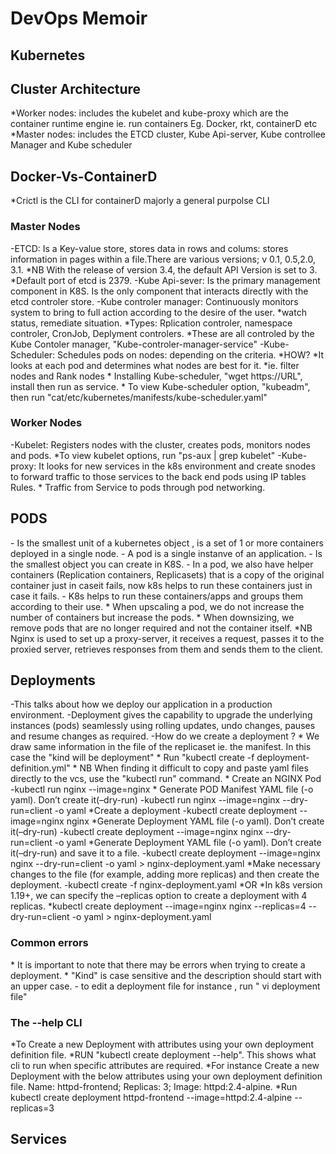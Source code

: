 <h1>DevOps Memoir</h1>

<h2>Kubernetes</h2>
<h2>Cluster Architecture</h2>
*Worker nodes: includes the kubelet and kube-proxy which are the container runtime engine ie. run containers Eg. Docker, rkt, containerD etc 
*Master nodes: includes the ETCD cluster, Kube Api-server, Kube controllee Manager and Kube scheduler
<h2>Docker-Vs-ContainerD</h2>
*Crictl is the CLI for containerD majorly a general purpolse CLI
<h3>Master Nodes</h3>
-ETCD: Is a Key-value store, stores data in rows and colums: stores information in pages within a file.There are various versions; v 0.1, 0.5,2.0, 3.1.
*NB With the release of version 3.4, the default API Version is set to 3.
*Default port of etcd is 2379.
-Kube Api-sever: Is the primary management component in K8S. Is the only component that interacts directly with the etcd controler store.
-Kube controler manager: Continuously monitors system to bring to full action according to the desire of the user. *watch status, remediate situation. *Types: Rplication controler, namespace controler, CronJob, Deplyment controlers. *These are all controled by the Kube Contoler manager, "Kube-controler-manager-service"
-Kube-Scheduler: Schedules pods on nodes: depending on the criteria.
*HOW? 
*It looks at each pod and determines what nodes are best for it.
*ie. filter nodes and Rank nodes
* Installing Kube-scheduler, "wget https://URL", install then run as service.
* To view Kube-scheduler option, "kubeadm", then run "cat/etc/kubernetes/manifests/kube-scheduler.yaml"
<h3>Worker Nodes</h3>
-Kubelet: Registers nodes with the cluster, creates pods, monitors nodes and pods.
*To view kubelet options, run "ps-aux | grep kubelet"
-Kube-proxy: It looks for new services in the k8s environment and create snodes to forward traffic to those services to the back end pods using IP tables Rules.
* Traffic from Service to pods through pod networking.
<h2>PODS</h2>
- Is the smallest unit of a kubernetes object , is a set of 1 or more containers deployed in a single node.
- A pod is a single instanve of an application.
- Is the smallest object you can create in K8S.
- In a pod, we also have helper containers (Replication containers, Replicasets) that is a copy of the original container just in caseit fails, now k8s helps to run these containers just in case it fails.
- K8s helps to run these containers/apps and groups them according to their use.
* When upscaling a pod, we do not increase the number of containers but increase the pods.
* When downsizing, we remove pods that are no longer required and not the container itself. 
*NB Nginx is used to set up a proxy-server, it receives a request, passes it to the proxied server, retrieves responses from them and sends them to the client.
<h2>Deployments</h2>
-This talks about how we deploy our application in a production environment.
-Deployment gives the capability to upgrade the underlying instances (pods) seamlessly using rolling updates, undo changes, pauses and resume changes as required.
-How do we create a deployment ?
* We draw same information in the file of the replicaset ie. the manifest. In this case the "kind will be deployment" 
* Run "kubectl create -f deployment-definition.yml"
* NB When finding it difficult to copy and paste yaml files directly to the vcs, use the "kubectl run" command.
* Create an NGINX Pod 
-kubectl run nginx --image=nginx
* Generate POD Manifest YAML file (-o yaml). Don’t create it(–dry-run)
-kubectl run nginx --image=nginx --dry-run=client -o yaml
*Create a deployment
-kubectl create deployment --image=nginx nginx
*Generate Deployment YAML file (-o yaml). Don’t create it(–dry-run)
-kubectl create deployment --image=nginx nginx --dry-run=client -o yaml
*Generate Deployment YAML file (-o yaml). Don’t create it(–dry-run) and save it to a file.
-kubectl create deployment --image=nginx nginx --dry-run=client -o yaml > nginx-deployment.yaml
*Make necessary changes to the file (for example, adding more replicas) and then create the deployment.
-kubectl create -f nginx-deployment.yaml
*OR
*In k8s version 1.19+, we can specify the –replicas option to create a deployment with 4 replicas.
*kubectl create deployment --image=nginx nginx --replicas=4 --dry-run=client -o yaml > nginx-deployment.yaml
<h3>Common errors</h3>
* It is important to note that there may be errors when trying to create a deployment.
* "Kind" is case sensitive and the description should start with an upper case.
- to edit a deployment file for instance , run " vi deployment file"
<h3>The --help CLI</h3>
*To Create a new Deployment with attributes using your own deployment definition file.
*RUN "kubectl create deployment --help". This shows what cli to run when specific attributes are required.
*For instance Create a new Deployment with the below attributes using your own deployment definition file. Name: httpd-frontend; Replicas: 3; Image: httpd:2.4-alpine.
*Run kubectl create deployment httpd-frontend --image=httpd:2.4-alpine --replicas=3
<h2>Services</h2>
